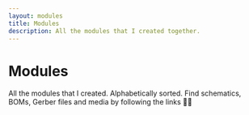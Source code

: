```yaml
---
layout: modules
title: Modules
description: All the modules that I created together.
---
```


# Modules

All the modules that I created. Alphabetically sorted. Find schematics, BOMs, Gerber files and media by following the links 👍🏻

